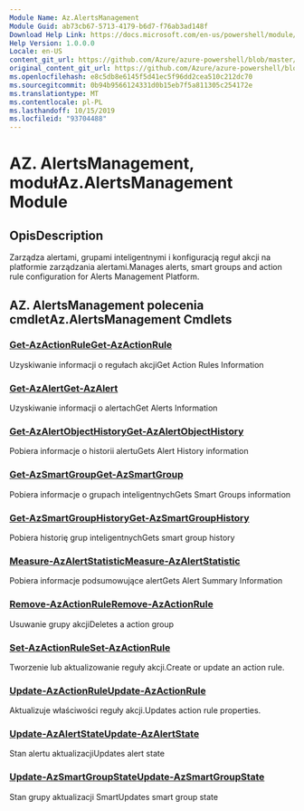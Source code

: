 ```yaml
---
Module Name: Az.AlertsManagement
Module Guid: ab73cb67-5713-4179-b6d7-f76ab3ad148f
Download Help Link: https://docs.microsoft.com/en-us/powershell/module/az.alertsmanagement
Help Version: 1.0.0.0
Locale: en-US
content_git_url: https://github.com/Azure/azure-powershell/blob/master/src/AlertsManagement/AlertsManagement/help/Az.AlertsManagement.md
original_content_git_url: https://github.com/Azure/azure-powershell/blob/master/src/AlertsManagement/AlertsManagement/help/Az.AlertsManagement.md
ms.openlocfilehash: e8c5db8e6145f5d41ec5f96dd2cea510c212dc70
ms.sourcegitcommit: 0b94b9566124331d0b15eb7f5a811305c254172e
ms.translationtype: MT
ms.contentlocale: pl-PL
ms.lasthandoff: 10/15/2019
ms.locfileid: "93704488"
---
```

# <span data-ttu-id="319f0-101">AZ. AlertsManagement, moduł</span><span class="sxs-lookup"><span data-stu-id="319f0-101">Az.AlertsManagement Module</span></span>
## <span data-ttu-id="319f0-102">Opis</span><span class="sxs-lookup"><span data-stu-id="319f0-102">Description</span></span>
<span data-ttu-id="319f0-103">Zarządza alertami, grupami inteligentnymi i konfiguracją reguł akcji na platformie zarządzania alertami.</span><span class="sxs-lookup"><span data-stu-id="319f0-103">Manages alerts, smart groups and action rule configuration for Alerts Management Platform.</span></span>

## <span data-ttu-id="319f0-104">AZ. AlertsManagement polecenia cmdlet</span><span class="sxs-lookup"><span data-stu-id="319f0-104">Az.AlertsManagement Cmdlets</span></span>
### [<span data-ttu-id="319f0-105">Get-AzActionRule</span><span class="sxs-lookup"><span data-stu-id="319f0-105">Get-AzActionRule</span></span>](Get-AzActionRule.md)
<span data-ttu-id="319f0-106">Uzyskiwanie informacji o regułach akcji</span><span class="sxs-lookup"><span data-stu-id="319f0-106">Get Action Rules Information</span></span>

### [<span data-ttu-id="319f0-107">Get-AzAlert</span><span class="sxs-lookup"><span data-stu-id="319f0-107">Get-AzAlert</span></span>](Get-AzAlert.md)
<span data-ttu-id="319f0-108">Uzyskiwanie informacji o alertach</span><span class="sxs-lookup"><span data-stu-id="319f0-108">Get Alerts Information</span></span>

### [<span data-ttu-id="319f0-109">Get-AzAlertObjectHistory</span><span class="sxs-lookup"><span data-stu-id="319f0-109">Get-AzAlertObjectHistory</span></span>](Get-AzAlertObjectHistory.md)
<span data-ttu-id="319f0-110">Pobiera informacje o historii alertu</span><span class="sxs-lookup"><span data-stu-id="319f0-110">Gets Alert History information</span></span>

### [<span data-ttu-id="319f0-111">Get-AzSmartGroup</span><span class="sxs-lookup"><span data-stu-id="319f0-111">Get-AzSmartGroup</span></span>](Get-AzSmartGroup.md)
<span data-ttu-id="319f0-112">Pobiera informacje o grupach inteligentnych</span><span class="sxs-lookup"><span data-stu-id="319f0-112">Gets Smart Groups information</span></span>

### [<span data-ttu-id="319f0-113">Get-AzSmartGroupHistory</span><span class="sxs-lookup"><span data-stu-id="319f0-113">Get-AzSmartGroupHistory</span></span>](Get-AzSmartGroupHistory.md)
<span data-ttu-id="319f0-114">Pobiera historię grup inteligentnych</span><span class="sxs-lookup"><span data-stu-id="319f0-114">Gets smart group history</span></span>

### [<span data-ttu-id="319f0-115">Measure-AzAlertStatistic</span><span class="sxs-lookup"><span data-stu-id="319f0-115">Measure-AzAlertStatistic</span></span>](Measure-AzAlertStatistic.md)
<span data-ttu-id="319f0-116">Pobiera informacje podsumowujące alert</span><span class="sxs-lookup"><span data-stu-id="319f0-116">Gets Alert Summary Information</span></span>

### [<span data-ttu-id="319f0-117">Remove-AzActionRule</span><span class="sxs-lookup"><span data-stu-id="319f0-117">Remove-AzActionRule</span></span>](Remove-AzActionRule.md)
<span data-ttu-id="319f0-118">Usuwanie grupy akcji</span><span class="sxs-lookup"><span data-stu-id="319f0-118">Deletes a action group</span></span>

### [<span data-ttu-id="319f0-119">Set-AzActionRule</span><span class="sxs-lookup"><span data-stu-id="319f0-119">Set-AzActionRule</span></span>](Set-AzActionRule.md)
<span data-ttu-id="319f0-120">Tworzenie lub aktualizowanie reguły akcji.</span><span class="sxs-lookup"><span data-stu-id="319f0-120">Create or update an action rule.</span></span>

### [<span data-ttu-id="319f0-121">Update-AzActionRule</span><span class="sxs-lookup"><span data-stu-id="319f0-121">Update-AzActionRule</span></span>](Update-AzActionRule.md)
<span data-ttu-id="319f0-122">Aktualizuje właściwości reguły akcji.</span><span class="sxs-lookup"><span data-stu-id="319f0-122">Updates action rule properties.</span></span>

### [<span data-ttu-id="319f0-123">Update-AzAlertState</span><span class="sxs-lookup"><span data-stu-id="319f0-123">Update-AzAlertState</span></span>](Update-AzAlertState.md)
<span data-ttu-id="319f0-124">Stan alertu aktualizacji</span><span class="sxs-lookup"><span data-stu-id="319f0-124">Updates alert state</span></span>

### [<span data-ttu-id="319f0-125">Update-AzSmartGroupState</span><span class="sxs-lookup"><span data-stu-id="319f0-125">Update-AzSmartGroupState</span></span>](Update-AzSmartGroupState.md)
<span data-ttu-id="319f0-126">Stan grupy aktualizacji Smart</span><span class="sxs-lookup"><span data-stu-id="319f0-126">Updates smart group state</span></span>


